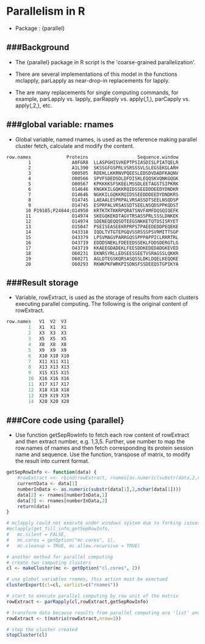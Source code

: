 # Parallelism in R

<script type="text/javascript" src="../js/general.js"></script>

* Package : {parallel} 

###Background
---

* The {parallel} package in R script is the 'coarse-grained parallelization'. 

* There are several implementations of this model in the functions mclapply, parLapply as near-drop-in replacements for lapply. 

* The are many replacements for single computing commands, for example, parLapply vs. lapply, parRapply vs. apply(,1,), parCapply vs. apply(,2,), etc.

###global variable: rnames
---

* Global variable, named rnames, is used as the reference making parallel cluster fetch, calculate and modify the content.

```text
row.names             Proteins                  Sequence.window
        1               A0FGR8  LLASPGHISVKEPTPSIASDISLPIATQELR
        2               A1L390  SKSSGFGSPRLVSRSSSVLSLEGSEKGLARH
        3               O00505  RDEHLLKKRNVPQEESLEDSDVDADFKAQNV
        4               O00566  SPVFSDEDSDLDFDISKLEQQSKVQNKGQGK
        5               O00567  KPKKKKSFSKEELMSSDLEETAGSTSIPKRK
        6               O14646  KNGKKILGQKKRQIDSSEEDDDEEDYDNDKR
        7               O14646  NGKKILGQKKRQIDSSEEDDDEEDYDNDKRS
        8               O14745  LAEAALESPRPALVRSASSDTSEELNSQDSP
        9               O14745  ESPRPALVRSASSDTSEELNSQDSPPKQDST
       10 P19105;P24844;O14950  KRTKTKTKKRPQRATSNVFAMFDQSQIQEFK
       11               O14974  SKEGQKEKDTAGVTRSASSPRLSSSLDNKEK
       12               O14974  SDENEQEQQSDTEEGSNKKETQTDSISRYET
       13               O15047  PSEISEASEEKRPRPSTPAEEDEDDPEQEKE
       14               O43318  IQDLTVTGTEPGQVSSRSSSPSVRMITTSGP
       15               O43379  LPSVMAGVPARRGQSSPPPAPPICLRRRTRL
       16               O43719  EDDDSNEKLFDEEEDSSEKLFDDSDERGTLG
       17               O43719  KKAEEGDADEKLFEESDDKEDEDADGKEVED
       18               O60231  EKNRSYRLLEDSEESSEETVSRAGSSLQKKR
       19               O60271  AGLDTEGSKQRSASQSSLDKLDQELKEQQKE
       20               O60293  RKWKPKFWRKPISDNSFSSDEEQSTGPIKYA
```

###Result storage
---

* Variable, rowExtract, is used as the storage of results from each clusters executing parallel computing. The following is the original content of rowExtract.

```R
row.names	V1	V2	V3
        1	X1	X1	X1
        2	X3	X3	X3
        3	X5	X5	X5
        4	X8	X8	X8
        5	X9	X9	X9
        6	X10	X10	X10
        7	X11	X11	X11
        8	X13	X13	X13
        9	X15	X15	X15
        10	X16	X16	X16
        11	X17	X17	X17
        12	X18	X18	X18
        13	X19	X19	X19
        14	X20	X20	X20
```

###Core code using {parallel}
---

* Use function getSepRowInfo to fetch each row content of rowExtract and then extract number, e.g. 1,3,5. Further, use number to map the row.names of rnames and then fetch corresponding its protein session name and sequence. Use the function, transpose of matrix, to modify the result into current format.

```R
getSepRowInfo <- function(data) {
	#rowExtract <<- rbind(rowExtract, rnames[as.numeric(substr(data,2,nchar(data))),1:2])
	currentData <- data[1]
	numberInData <- as.numeric(substr(data[1],2,nchar(data[1])))
	data[2] <- rnames[numberInData,1]
	data[3] <- rnames[numberInData,2]
	return(data)
}

# mclapply could not execute under windows system due to forking issues
#mclapply(get_fill_info,getSepRowInfo,
#	mc.silent = FALSE,
#	mc.cores = getOption("mc.cores", 1),
#	mc.cleanup = TRUE, mc.allow.recursive = TRUE)

# another method for parallel computing
# create two computing clusters
cl <- makeCluster(mc <- getOption("cl.cores", 2))

# use global variables rnames, this action must be exectued
clusterExport(cl=cl, varlist=c("rnames"))

# start to execute parallel computing by row unit of the matrix
rowExtract <- parRapply(cl,rowExtract,getSepRowInfo)

# transform data because results from parallel computing are 'list' and then concatenate
rowExtract <- t(matrix(rowExtract,nrow=3))

# stop the cluster created
stopCluster(cl)
```

